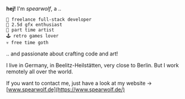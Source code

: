 **hej!** I'm _spearwolf_, a ..

```
💾 freelance full-stack developer
💖 2.5d gfx enthusiast
🎨 part time artist
🕹️ retro games lover
💀 free time goth
```
.. and passionate about crafting code and art!

I live in Germany, in Beelitz-Heilstätten, very close to Berlin. But I work remotely all over the world.

If you want to contact me, just have a look at my website &rarr; [www.spearwolf.de](https://www.spearwolf.de/)
<!--
**spearwolf/spearwolf** is a ✨ _special_ ✨ repository because its `README.md` (this file) appears on your GitHub profile.

Here are some ideas to get you started:

- 🔭 I’m currently working on ...
- 🌱 I’m currently learning ...
- 👯 I’m looking to collaborate on ...
- 🤔 I’m looking for help with ...
- 💬 Ask me about ...
- 📫 How to reach me: ...
- 😄 Pronouns: ...
- ⚡ Fun fact: ...
-->
